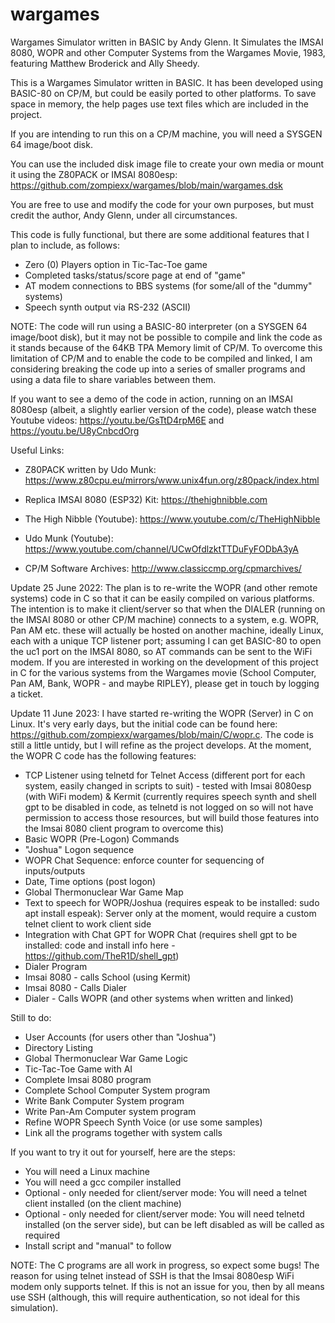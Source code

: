 # wargames
Wargames Simulator written in BASIC by Andy Glenn.
It Simulates the IMSAI 8080, WOPR and other Computer Systems from the Wargames Movie, 1983, featuring Matthew Broderick and Ally Sheedy.

This is a Wargames Simulator written in BASIC. It has been developed using BASIC-80 on CP/M, but could be easily ported to other platforms. To save space in memory, the help pages use text files which are included in the project.

If you are intending to run this on a CP/M machine, you will need a SYSGEN 64 image/boot disk.

You can use the included disk image file to create your own media or mount it using the Z80PACK or IMSAI 8080esp: https://github.com/zompiexx/wargames/blob/main/wargames.dsk

You are free to use and modify the code for your own purposes, but must credit the author, Andy Glenn, under all circumstances.

This code is fully functional, but there are some additional features that I plan to include, as follows:

*  Zero (0) Players option in Tic-Tac-Toe game
*  Completed tasks/status/score page at end of "game"
*  AT modem connections to BBS systems (for some/all of the "dummy" systems)
*  Speech synth output via RS-232 (ASCII)

NOTE: The code will run using a BASIC-80 interpreter (on a SYSGEN 64 image/boot disk), but it may not be possible to compile and link the code as it stands because of the 64KB TPA Memory limit of CP/M. To overcome this limitation of CP/M and to enable the code to be compiled and linked, I am considering breaking the code up into a series of smaller programs and using a data file to share variables between them.

If you want to see a demo of the code in action, running on an IMSAI 8080esp (albeit, a slightly earlier version of the code), please watch these Youtube videos: https://youtu.be/GsTtD4rpM6E and https://youtu.be/U8yCnbcdOrg

Useful Links: 

*  Z80PACK written by Udo Munk: https://www.z80cpu.eu/mirrors/www.unix4fun.org/z80pack/index.html 

*  Replica IMSAI 8080 (ESP32) Kit: https://thehighnibble.com

*  The High Nibble (Youtube): https://www.youtube.com/c/TheHighNibble

*  Udo Munk (Youtube): https://www.youtube.com/channel/UCwOfdlzktTTDuFyFODbA3yA

*  CP/M Software Archives: http://www.classiccmp.org/cpmarchives/

Update 25 June 2022: The plan is to re-write the WOPR (and other remote systems) code in C so that it can be easily compiled on various platforms. The intention is to make it client/server so that when the DIALER (running on the IMSAI 8080 or other CP/M machine) connects to a system, e.g. WOPR, Pan AM etc. these will actually be hosted on another machine, ideally Linux, each with a unique TCP listener port; assuming I can get BASIC-80 to open the uc1 port on the IMSAI 8080, so AT commands can be sent to the WiFi modem. If you are interested in working on the development of this project in C for the various systems from the Wargames movie (School Computer, Pan AM, Bank, WOPR - and maybe RIPLEY), please get in touch by logging a ticket.

Update 11 June 2023: I have started re-writing the WOPR (Server) in C on Linux. It's very early days, but the initial code can be found here: https://github.com/zompiexx/wargames/blob/main/C/wopr.c. The code is still a little untidy, but I will refine as the project develops.
At the moment, the WOPR C code has the following features:
* TCP Listener using telnetd for Telnet Access (different port for each system, easily changed in scripts to suit) - tested with Imsai 8080esp (with WiFi modem) & Kermit (currently requires speech synth and shell gpt to be disabled in code, as telnetd is not logged on so will not have permission to access those resources, but will build those features into the Imsai 8080 client program to overcome this)
* Basic WOPR (Pre-Logon) Commands
* "Joshua" Logon sequence
* WOPR Chat Sequence: enforce counter for sequencing of inputs/outputs
* Date, Time options (post logon)
* Global Thermonuclear War Game Map
* Text to speech for WOPR/Joshua (requires espeak to be installed: sudo apt install espeak): Server only at the moment, would require a custom telnet client to work client side
* Integration with Chat GPT for WOPR Chat (requires shell gpt to be installed: code and install info here - https://github.com/TheR1D/shell_gpt)
* Dialer Program
*   Imsai 8080 - calls School (using Kermit)
*   Imsai 8080 - Calls Dialer
*   Dialer - Calls WOPR (and other systems when written and linked)

Still to do:
* User Accounts (for users other than "Joshua")
* Directory Listing
* Global Thermonuclear War Game Logic
* Tic-Tac-Toe Game with AI
* Complete Imsai 8080 program
* Complete School Computer System program
* Write Bank Computer System program
* Write Pan-Am Computer system program
* Refine WOPR Speech Synth Voice (or use some samples)
* Link all the programs together with system calls

If you want to try it out for yourself, here are the steps:
* You will need a Linux machine
* You will need a gcc compiler installed
*   Optional - only needed for client/server mode: You will need a telnet client installed (on the client machine)
*   Optional - only needed for client/server mode: You will need telnetd installed (on the server side), but can be left disabled as will be called as required
* Install script and "manual" to follow

NOTE: The C programs are all work in progress, so expect some bugs! The reason for using telnet instead of SSH is that the Imsai 8080esp WiFi modem only supports telnet. If this is not an issue for you, then by all means use SSH (although, this will require authentication, so not ideal for this simulation).
